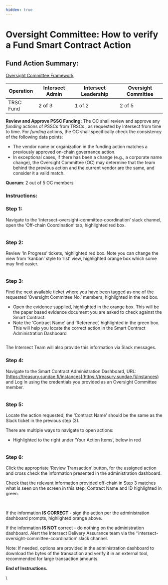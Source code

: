 ```yaml
---
hidden: true
---
```


# Oversight Committee: How to verify a Fund Smart Contract Action

## Fund Action Summary:

[Oversight Committee Framework](https://docs.google.com/document/d/1HaNDcwBmLqc4e9ol64sT0yVskTivA9iJAXpCKzl_1hU/edit?usp=sharing)

| Operation | Intersect Admin | Intersect Leadership | Oversight Committee |
| --------- | --------------- | -------------------- | ------------------- |
| TRSC Fund | 2 of 3          | 1 of 2               | 2 of 5              |

**Review and Approve PSSC Funding:** The OC shall review and approve any _funding_ actions of PSSCs from TRSCs , as requested by Intersect from time to time. For _funding_ actions, the OC shall specifically check the consistency of the following data points:

* The vendor name or organization in the funding action matches a previously approved on-chain governance action.
* In exceptional cases, if there has been a change (e.g., a corporate name change), the Oversight Committee (OC) may determine that the team behind the previous action and the current vendor are the same, and consider it a valid match.

**Quorum**: 2 out of 5 OC members&#x20;

### Instructions:

### Step 1:

Navigate to the ‘intersect-oversight-committee-coordination’ slack channel, open the ‘Off-chain Coordination’ tab, highlighted red box.

<figure><img src="https://lh7-rt.googleusercontent.com/docsz/AD_4nXdWCYBy0rddi_xCT7QjMgQ2bcLTJfo9VEzjYrM1W4fhEsaEoMYsQ0U9pl2HlFir72pCk9_p9-_oDiiTSiZ9RftAgKSqADS_0NPmVo9Zt3BXmkdaAUg2-I46Z8I8xwedDJt3U5v_1A?key=DTMqua5bIa9dqAOiVQUNFA" alt=""><figcaption></figcaption></figure>

### Step 2:&#x20;

Review ‘In Progress’ tickets, highlighted red box. Note you can change the view from ‘kanban’ style to ‘list’ view, highlighted orange box which some may find easier.&#x20;

<figure><img src="https://lh7-rt.googleusercontent.com/docsz/AD_4nXdzS-V44leyhW6wOHoVTBfiPcQKWAHvs0i-COslTPqTHOzajjeVSvnfipC2Ux6P7iVxUn6hK7awRuA-IIdry1eaflJqhPO22iC-caljtXS6pCIVXNZ1RLv2bYCovYN-uA9JLpUr?key=DTMqua5bIa9dqAOiVQUNFA" alt=""><figcaption></figcaption></figure>

### Step 3:&#x20;

Find the next available ticket where you have been tagged as one of the requested ‘Oversight Committee No.’ members, highlighted in the red box.

* Open the evidence supplied, highlighted in the orange box. This will be the paper based evidence document you are asked to check against the Smart Contract.
* Note the ‘Contract Name’ and ‘Reference’, highlighted in the green box. This will help you locate the correct action in the Smart Contract Administration Dashboard

<figure><img src="https://lh7-rt.googleusercontent.com/docsz/AD_4nXffhWDjO7Go8S46LQyegziXzRRSyPoAxBsT5uY_UtUh27U0OlN_AwpppDAc7hQUpEgyGzFb6AGsRwDsVZe_NVjDgcZMs68KWn4pat73BPvbPlZ7dzkkOUUV88h_NLBh9P-_oIHaPg?key=DTMqua5bIa9dqAOiVQUNFA" alt=""><figcaption></figcaption></figure>

The Intersect Team will also provide this information via Slack messages.

### Step 4:

Navigate to the Smart Contract Administration Dashboard, URL: [https://treasury.sundae.fi/instances](https://treasury.sundae.fi/instances) and Log In using the credentials you provided as an Oversight Committee member. &#x20;

<figure><img src="https://lh7-rt.googleusercontent.com/docsz/AD_4nXfidtDuopXaeHUGdIyktAfQN9bdOGj4Mw6ttF1My-r6tErha78BSYLmmnjmqKIFRsDqeMRtjTp6Y6GrIAhbmjZ1WstDoS1MvgqQJvTON5D9_hcSxKynxOLO1fiw-aZaMtC_2iyqbg?key=DTMqua5bIa9dqAOiVQUNFA" alt=""><figcaption></figcaption></figure>

### Step 5:

Locate the action requested, the ‘Contract Name’ should be the same as the Slack ticket in the previous step (3).

There are multiple ways to navigate to open actions:

* Highlighted to the right under ‘Your Action Items’, below in red

<figure><img src="https://lh7-rt.googleusercontent.com/docsz/AD_4nXfzMVytO2lQnRVbbCpIQ2B1xdslUB81Q4OWE8g9qJ4mUg7CNotPKKn1eGzCONpH_EGJRx6Lotc9fcebm1qXyotU5sjffuOnLyKZXXnJoIKBA7vfqs4F7IwbCaMji6e1KwHZjJ_Xgw?key=DTMqua5bIa9dqAOiVQUNFA" alt=""><figcaption></figcaption></figure>

### Step 6:

Click the appropriate ‘Review Transaction’ button, for the assigned action and cross check the information presented in the administration dashboard.&#x20;

Check that the relevant information provided off-chain in Step 3 matches what is seen on the screen in this step, Contract Name and ID highlighted in green.&#x20;

<figure><img src="https://lh7-rt.googleusercontent.com/docsz/AD_4nXflS1aMulIweg2Mgmvor7aZT50Sub8Me3jlxZLVQhhM10WstI2b6R8BXaV4M87iTLtTUUUeYQsISjjHPFBgKPRS-nXNg6UiRr33rd7hGEPxePYshkQpk98auC0iUuY-TMBAE632Gw?key=DTMqua5bIa9dqAOiVQUNFA" alt=""><figcaption></figcaption></figure>

\
If the information **IS CORRECT** - sign the action per the administration dashboard prompts, highlighted orange above.

If the information **IS NOT** correct - do nothing on the administration dashboard. Alert the Intersect Delivery Assurance team via the ‘‘intersect-oversight-committee-coordination’ slack channel.



Note: If needed, options are provided in the administration dashboard to download the bytes of the transaction and verify it in an external tool, recommended for large transaction amounts.



**End of Instructions.**&#x20;

\
